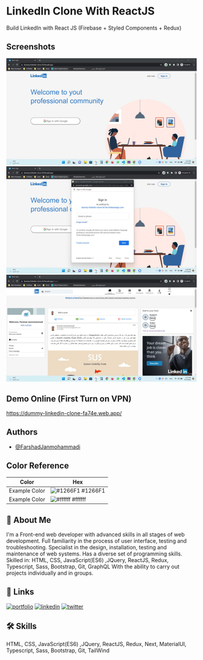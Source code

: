
# LinkedIn Clone With ReactJS

Build LinkedIn with React JS (Firebase + Styled Components + Redux)


## Screenshots

![App Screenshot1](https://github.com/FarshadJanmohammadi/images/blob/main/Screenshot%202022-04-11%20143545.jpg?raw=true)
![App Screenshot1](https://github.com/FarshadJanmohammadi/images/blob/main/Screenshot%202022-04-11%20143621.jpg?raw=true)
![App Screenshot1](https://github.com/FarshadJanmohammadi/images/blob/main/Screenshot%202022-04-11%20143742.jpg?raw=true)




## Demo Online (First Turn on VPN)



https://dummy-linkedin-clone-fa74e.web.app/



## Authors

- [@FarshadJanmohammadi](https://www.github.com/farshadjanmohammadi)

## Color Reference

| Color             | Hex                                                                |
| ----------------- | ------------------------------------------------------------------ |
| Example Color | ![#1266F1](https://via.placeholder.com/10/1266F1?text=+) #1266F1 |
| Example Color | ![#ffffff](https://via.placeholder.com/10/ffffff?text=+) #ffffff |





## 🚀 About Me
I'm a Front-end web developer with advanced skills in all stages of web development. Full familiarity in the process of user interface, testing and troubleshooting. Specialist in the design, installation, testing and maintenance of web systems. Has a diverse set of programming skills. Skilled in:
HTML, CSS, JavaScript(ES6) ,JQuery, ReactJS, Redux, Typescript, Sass, Bootstrap, Git, GraphQL 
With the ability to carry out projects individually and in groups.


## 🔗 Links
[![portfolio](https://img.shields.io/badge/my_portfolio-000?style=for-the-badge&logo=ko-fi&logoColor=white)](https://github.com/farshadjanmohammadi)
[![linkedin](https://img.shields.io/badge/linkedin-0A66C2?style=for-the-badge&logo=linkedin&logoColor=white)](https://www.linkedin.com/in/farshadjanmohammadi)
[![twitter](https://img.shields.io/badge/twitter-1DA1F2?style=for-the-badge&logo=twitter&logoColor=white)](https://twitter.com/farshadjanm1)


## 🛠 Skills

HTML, CSS, JavaScript(ES6) ,JQuery, ReactJS, Redux, Next, MaterialUI, Typescript, Sass, Bootstrap, Git, TailWind


